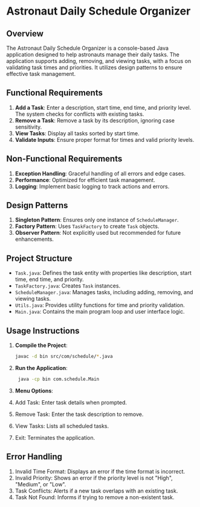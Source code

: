 # Astronaut Daily Schedule Organizer

## Overview
The Astronaut Daily Schedule Organizer is a console-based Java application designed to help astronauts manage their daily tasks. The application supports adding, removing, and viewing tasks, with a focus on validating task times and priorities. It utilizes design patterns to ensure effective task management.

## Functional Requirements
1. **Add a Task**: Enter a description, start time, end time, and priority level. The system checks for conflicts with existing tasks.
2. **Remove a Task**: Remove a task by its description, ignoring case sensitivity.
3. **View Tasks**: Display all tasks sorted by start time.
4. **Validate Inputs**: Ensure proper format for times and valid priority levels.

## Non-Functional Requirements
1. **Exception Handling**: Graceful handling of all errors and edge cases.
2. **Performance**: Optimized for efficient task management.
3. **Logging**: Implement basic logging to track actions and errors.

## Design Patterns
1. **Singleton Pattern**: Ensures only one instance of `ScheduleManager`.
2. **Factory Pattern**: Uses `TaskFactory` to create `Task` objects.
3. **Observer Pattern**: Not explicitly used but recommended for future enhancements.

## Project Structure
- `Task.java`: Defines the task entity with properties like description, start time, end time, and priority.
- `TaskFactory.java`: Creates `Task` instances.
- `ScheduleManager.java`: Manages tasks, including adding, removing, and viewing tasks.
- `Utils.java`: Provides utility functions for time and priority validation.
- `Main.java`: Contains the main program loop and user interface logic.

## Usage Instructions
1. **Compile the Project**:
   ```bash
   javac -d bin src/com/schedule/*.java
2. **Run the Application**:

   ```bash
    java -cp bin com.schedule.Main

3. **Menu Options**:

1. Add Task: Enter task details when prompted.
2. Remove Task: Enter the task description to remove.
3. View Tasks: Lists all scheduled tasks.
4. Exit: Terminates the application.

## Error Handling
1. Invalid Time Format: Displays an error if the time format is incorrect.
2. Invalid Priority: Shows an error if the priority level is not "High", "Medium", or "Low".
3. Task Conflicts: Alerts if a new task overlaps with an existing task.
4. Task Not Found: Informs if trying to remove a non-existent task.